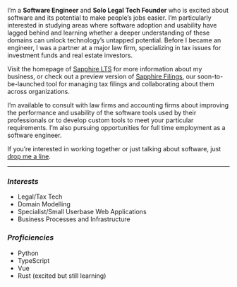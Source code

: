 I’m a **Software Engineer** and **Solo Legal Tech Founder** who is excited about software and its potential to make people’s jobs easier. I’m particularly interested in studying areas where software adoption and usability have lagged behind and learning whether a deeper understanding of these domains can unlock technology’s untapped potential. Before I became an engineer, I was a partner at a major law firm, specializing in tax issues for investment funds and real estate investors.

Visit the homepage of [Sapphire LTS](sapphire-lts.com) for more information about my business, or check out a preview version of [Sapphire Filings](filings.sapphire-lts.com/register), our soon-to-be-launched tool for managing tax filings and collaborating about them across organizations.

I’m available to consult with law firms and accounting firms about improving the performance and usability of the software tools used by their professionals or to develop custom tools to meet your particular requirements.  I’m also pursuing opportunities for full time employment as a software engineer.

If you’re interested in working together or just talking about software, just [drop me a line](mailto:robert.a.beard@gmail.com).

---

### *Interests*
* Legal/Tax Tech
* Domain Modelling
* Specialist/Small Userbase Web Applications
* Business Processes and Infrastructure

### *Proficiencies*
* Python
* TypeScript
* Vue
* Rust (excited but still learning)